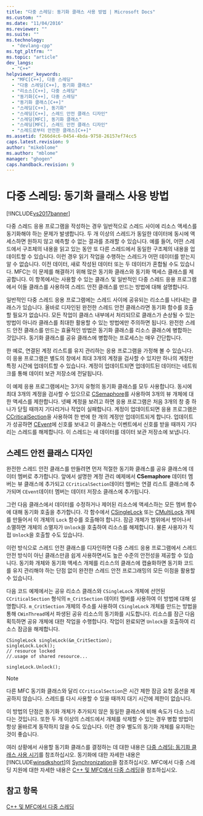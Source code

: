 ```yaml
---
title: "다중 스레딩: 동기화 클래스 사용 방법 | Microsoft Docs"
ms.custom: ""
ms.date: "11/04/2016"
ms.reviewer: ""
ms.suite: ""
ms.technology: 
  - "devlang-cpp"
ms.tgt_pltfrm: ""
ms.topic: "article"
dev_langs: 
  - "C++"
helpviewer_keywords: 
  - "MFC[C++], 다중 스레딩"
  - "다중 스레딩[C++], 동기화 클래스"
  - "리소스[C++], 다중 스레딩"
  - "동기화[C++], 다중 스레딩"
  - "동기화 클래스[C++]"
  - "스레딩[C++], 동기화"
  - "스레딩[C++], 스레드 안전 클래스 디자인"
  - "스레딩[MFC], 동기화 클래스"
  - "스레딩[MFC], 스레드 안전 클래스 디자인"
  - "스레드로부터 안전한 클래스[C++]"
ms.assetid: f266d4c6-0454-4bda-9758-26157ef74cc5
caps.latest.revision: 9
author: "mikeblome"
ms.author: "mblome"
manager: "ghogen"
caps.handback.revision: 9
---
```

# 다중 스레딩: 동기화 클래스 사용 방법
[!INCLUDE[vs2017banner](../assembler/inline/includes/vs2017banner.md)]

다중 스레드 응용 프로그램을 작성하는 경우 일반적으로 스레드 사이에 리소스 액세스를 동기화해야 하는 문제가 발생합니다.  두 개 이상의 스레드가 동일한 데이터에 동시에 액세스하면 원하지 않고 예측할 수 없는 결과를 초래할 수 있습니다.  예를 들어, 어떤 스레드에서 구조체의 내용을 읽고 있는 동안 또 다른 스레드에서 동일한 구조체의 내용을 업데이트할 수 있습니다.  이런 경우 읽기 작업을 수행하는 스레드가 어떤 데이터를 받는지 알 수 없습니다. 이전 데이터, 새로 작성된 데이터 또는 두 데이터가 혼합될 수도 있습니다.  MFC는 이 문제를 해결하기 위해 많은 동기화 클래스와 동기화 액세스 클래스를 제공합니다.  이 항목에서는 사용할 수 있는 클래스 및 일반적인 다중 스레드 응용 프로그램에서 이들 클래스를 사용하여 스레드 안전 클래스를 만드는 방법에 대해 설명합니다.  
  
 일반적인 다중 스레드 응용 프로그램에는 스레드 사이에 공유되는 리소스를 나타내는 클래스가 있습니다.  올바로 디자인된 완전한 스레드 안전 클래스라면 동기화 함수를 호출할 필요가 없습니다.  모든 작업이 클래스 내부에서 처리되므로 클래스가 손상될 수 있는 방법이 아니라 클래스를 최대한 활용할 수 있는 방법에만 주의하면 됩니다.  완전한 스레드 안전 클래스를 만드는 효율적인 방법은 동기화 클래스를 리소스 클래스에 병합하는 것입니다.  동기화 클래스를 공유 클래스에 병합하는 프로세스는 매우 간단합니다.  
  
 한 예로, 연결된 계정 리스트를 유지 관리하는 응용 프로그램을 가정해 볼 수 있습니다.  이 응용 프로그램은 별도의 창에서 최대 3개의 계정을 검사할 수 있지만 하나의 계정만 특정 시간에 업데이트할 수 있습니다.  계정이 업데이트되면 업데이트된 데이터는 네트워크를 통해 데이터 보관 저장소에 전달됩니다.  
  
 이 예제 응용 프로그램에서는 3가지 유형의 동기화 클래스를 모두 사용합니다.  동시에 최대 3개의 계정을 검사할 수 있으므로 [CSemaphore](../mfc/reference/csemaphore-class.md)를 사용하여 3개의 뷰 개체에 대한 액세스를 제한합니다.  넷째 계정을 보려고 하면 응용 프로그램은 처음 3개의 창 중 하나가 닫힐 때까지 기다리거나 작업이 실패합니다.  계정이 업데이트되면 응용 프로그램은 [CCriticalSection](../mfc/reference/ccriticalsection-class.md)을 사용하여 한 번에 한 개의 계정만 업데이트되게 합니다.  업데이트가 성공하면 [CEvent](../mfc/reference/cevent-class.md)에 신호를 보내고 이 클래스는 이벤트에서 신호를 받을 때까지 기다리는 스레드를 해제합니다.  이 스레드는 새 데이터를 데이터 보관 저장소에 보냅니다.  
  
##  <a name="_mfc_designing_a_thread.2d.safe_class"></a> 스레드 안전 클래스 디자인  
 완전한 스레드 안전 클래스를 만들려면 먼저 적절한 동기화 클래스를 공유 클래스에 데이터 멤버로 추가합니다.  앞에서 설명한 계정 관리 예제에서 **CSemaphore** 데이터 멤버는 뷰 클래스에 추가되고 `CCriticalSection`데이터 멤버는 연결 리스트 클래스에 추가되며 `CEvent`데이터 멤버는 데이터 저장소 클래스에 추가됩니다.  
  
 그런 다음 클래스에서 데이터를 수정하거나 제어된 리소스에 액세스하는 모든 멤버 함수에 대해 동기화 호출을 추가합니다.  각 함수에서 [CSingleLock](../mfc/reference/csinglelock-class.md) 또는 [CMultiLock](../mfc/reference/cmultilock-class.md) 개체를 만들어서 이 개체의 `Lock` 함수를 호출해야 합니다.  잠금 개체가 범위에서 벗어나서 소멸하면 개체의 소멸자가 `Unlock`을 호출하여 리소스를 해제합니다.  물론 사용자가 직접 `Unlock`을 호출할 수도 있습니다.  
  
 이런 방식으로 스레드 안전 클래스를 디자인하면 다중 스레드 응용 프로그램에서 스레드 안전 방식이 아닌 클래스만큼 쉽게 사용하면서도 높은 수준의 안전성을 제공할 수 있습니다.  동기화 개체와 동기화 액세스 개체를 리소스의 클래스에 캡슐화하면 동기화 코드를 유지 관리해야 하는 단점 없이 완전한 스레드 안전 프로그래밍의 모든 이점을 활용할 수 있습니다.  
  
 다음 코드 예제에서는 공유 리소스 클래스와 `CSingleLock` 개체에 선언된 `CCriticalSection` 형식의 `m_CritSection` 데이터 멤버를 사용하여 이 방법에 대해 설명합니다.  `m_CritSection` 개체의 주소를 사용하여 `CSingleLock` 개체를 만드는 방법을 통해 `CWinThread`에서 파생된 공유 리소스의 동기화를 시도합니다.  리소스를 잠근 다음 획득하면 공유 개체에 대한 작업을 수행합니다.  작업이 완료되면 `Unlock`을 호출하여 리소스 잠금을 해제합니다.  
  
```  
CSingleLock singleLock(&m_CritSection);  
singleLock.Lock();  
// resource locked  
//.usage of shared resource...  
  
singleLock.Unlock();  
```  
  
> [!NOTE]
>  다른 MFC 동기화 클래스와 달리 `CCriticalSection`은 시간 제한 잠금 요청 옵션을 제공하지 않습니다.  스레드를 다시 사용할 수 있을 때까지 대기 시간에 제한이 없습니다.  
  
 이 방법의 단점은 동기화 개체가 추가되지 않은 동일한 클래스에 비해 속도가 다소 느리다는 것입니다.  또한 두 개 이상의 스레드에서 개체를 삭제할 수 있는 경우 병합 방법이 항상 올바르게 동작하지 않을 수도 있습니다.  이런 경우 별도의 동기화 개체를 유지하는 것이 좋습니다.  
  
 여러 상황에서 사용할 동기화 클래스를 결정하는 데 대한 내용은 [다중 스레딩: 동기화 클래스 사용 시기](../parallel/multithreading-when-to-use-the-synchronization-classes.md)를 참조하십시오.  동기화에 대한 자세한 내용은 [!INCLUDE[winsdkshort](../atl/reference/includes/winsdkshort_md.md)]의 [Synchronization](http://msdn.microsoft.com/library/windows/desktop/ms686353)을 참조하십시오.   MFC에서 다중 스레딩 지원에 대한 자세한 내용은 [C\+\+ 및 MFC에서 다중 스레딩](../parallel/multithreading-with-cpp-and-mfc.md)을 참조하십시오.  
  
## 참고 항목  
 [C\+\+ 및 MFC에서 다중 스레딩](../parallel/multithreading-with-cpp-and-mfc.md)